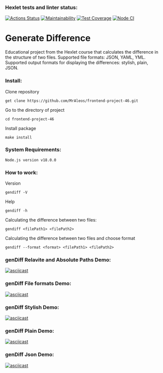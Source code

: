 ### Hexlet tests and linter status:
[![Actions Status](https://github.com/MrAleos/frontend-project-46/actions/workflows/hexlet-check.yml/badge.svg)](https://github.com/MrAleos/frontend-project-46/actions)
[![Maintainability](https://api.codeclimate.com/v1/badges/d236bc01ce572a9f7733/maintainability)](https://codeclimate.com/github/MrAleos/frontend-project-46/maintainability)
[![Test Coverage](https://api.codeclimate.com/v1/badges/d236bc01ce572a9f7733/test_coverage)](https://codeclimate.com/github/MrAleos/frontend-project-46/test_coverage)
[![Node CI](https://github.com/MrAleos/frontend-project-46/actions/workflows/myTest.yml/badge.svg)](https://github.com/MrAleos/frontend-project-46/actions/workflows/myTest.yml)


# Generate Difference
Educational project from the Hexlet course that calculates the difference in the structure of two files. Supported file formats: JSON, YAML, YML. Supported output formats for displaying the differences: stylish, plain, JSON.

### Install:
Clone repository
```
get clone https://github.com/MrAleos/frontend-project-46.git
```

Go to the directory of project
```
cd frontend-project-46
```

Install package
```
make install
```

### System Requirements:
```
Node.js version v18.0.0
```

### How to work:
Version
```
gendiff -V
```

Help
```
gendiff -h
```

Calculating the difference between two files:
```
gendiff <filePath1> <filePath2>
```

Calculating the difference between two files and choose format
```
gendiff --format <format> <filePath1> <filePath2>
```

### genDiff Relavite and Absolute Paths Demo:
[![asciicast](https://asciinema.org/a/MYjiivm45Q09hSqVGakbsC8gz.svg)](https://asciinema.org/a/MYjiivm45Q09hSqVGakbsC8gz)

### genDiff File formats Demo:
[![asciicast](https://asciinema.org/a/x9WhwA6N8M9RMkqelBIfhEOZg.svg)](https://asciinema.org/a/x9WhwA6N8M9RMkqelBIfhEOZg)

### genDiff Stylish Demo:
[![asciicast](https://asciinema.org/a/Ty6sdBIwYriln64dT4yQSaobh.svg)](https://asciinema.org/a/Ty6sdBIwYriln64dT4yQSaobh)

### genDiff Plain Demo:
[![asciicast](https://asciinema.org/a/Ft97ptZZRCw6NfThTWLTV1EJM.svg)](https://asciinema.org/a/Ft97ptZZRCw6NfThTWLTV1EJM)

### genDiff Json Demo:
[![asciicast](https://asciinema.org/a/spB2wAH8a7nqfWxsJf8cY2wX4.svg)](https://asciinema.org/a/spB2wAH8a7nqfWxsJf8cY2wX4)